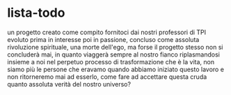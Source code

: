 # lista-todo
un progetto creato come compito fornitoci dai nostri professori di TPI evoluto prima in interesse poi in passione, concluso come assoluta rivoluzione spirituale, una morte dell'ego, ma forse il progetto stesso non si concluderà mai, in quanto viaggerà sempre al nostro fianco riplasmandosi insieme a noi nel perpetuo processo di trasformazione che è la vita, non siamo più le persone che eravamo quando abbiamo iniziato questo lavoro e non ritorneremo mai ad esserlo, come fare ad accettare questa cruda quanto assoluta verità del nostro universo?

